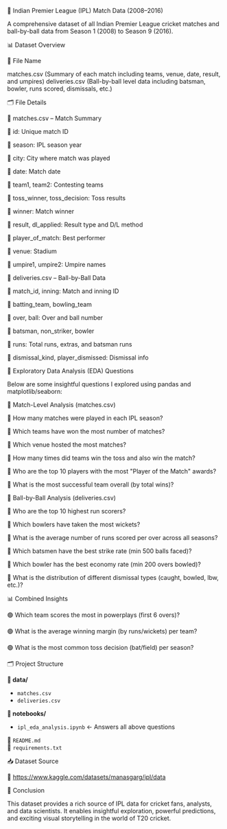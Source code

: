 🏏 Indian Premier League (IPL) Match Data (2008–2016)

A comprehensive dataset of all Indian Premier League cricket matches and ball-by-ball data from Season 1 (2008) to Season 9 (2016).

📊 Dataset Overview

📁 File Name

matches.csv	(Summary of each match including teams, venue, date, result, and umpires)
deliveries.csv	(Ball-by-ball level data including batsman, bowler, runs scored, dismissals, etc.)

🗂️ File Details

📌 matches.csv – Match Summary

🔹 id: Unique match ID

🔹 season: IPL season year

🔹 city: City where match was played

🔹 date: Match date

🔹 team1, team2: Contesting teams

🔹 toss_winner, toss_decision: Toss results

🔹 winner: Match winner

🔹 result, dl_applied: Result type and D/L method

🔹 player_of_match: Best performer

🔹 venue: Stadium

🔹 umpire1, umpire2: Umpire names


📌 deliveries.csv – Ball-by-Ball Data

🔸 match_id, inning: Match and inning ID

🔸 batting_team, bowling_team

🔸 over, ball: Over and ball number

🔸 batsman, non_striker, bowler

🔸 runs: Total runs, extras, and batsman runs

🔸 dismissal_kind, player_dismissed: Dismissal info


📌 Exploratory Data Analysis (EDA) Questions

Below are some insightful questions I explored using pandas and matplotlib/seaborn:


🧠 Match-Level Analysis (matches.csv)

🔹 How many matches were played in each IPL season?

🔹 Which teams have won the most number of matches?

🔹 Which venue hosted the most matches?

🔹 How many times did teams win the toss and also win the match?

🔹 Who are the top 10 players with the most "Player of the Match" awards?

🔹 What is the most successful team overall (by total wins)?


🎯 Ball-by-Ball Analysis (deliveries.csv)

🔸 Who are the top 10 highest run scorers?

🔸 Which bowlers have taken the most wickets?

🔸 What is the average number of runs scored per over across all seasons?

🔸 Which batsmen have the best strike rate (min 500 balls faced)?

🔸 Which bowler has the best economy rate (min 200 overs bowled)?

🔸 What is the distribution of different dismissal types (caught, bowled, lbw, etc.)?


📊 Combined Insights

🟢 Which team scores the most in powerplays (first 6 overs)?

🟢 What is the average winning margin (by runs/wickets) per team?

🟢 What is the most common toss decision (bat/field) per season?




🗂 Project Structure

**📂 data/**
- `matches.csv`
- `deliveries.csv`

**📂 notebooks/**
- `ipl_eda_analysis.ipynb` ← Answers all above questions


📄 `README.md`  
📄 `requirements.txt`



📥 Dataset Source

🔗 https://www.kaggle.com/datasets/manasgarg/ipl/data

🏁 Conclusion

This dataset provides a rich source of IPL data for cricket fans, analysts, and data scientists. It enables insightful exploration, powerful predictions, and exciting visual storytelling in the world of T20 cricket.

